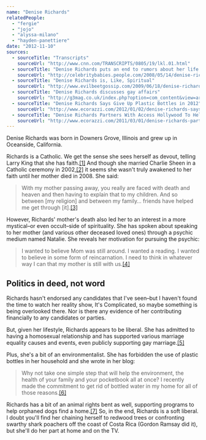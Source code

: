 ```yaml
---
name: "Denise Richards"
relatedPeople:
  - "fergie"
  - "jojo"
  - "alyssa-milano"
  - "hayden-panettiere"
date: "2012-11-10"
sources:
  - sourceTitle: "Transcripts"
    sourceUrl: "http://www.cnn.com/TRANSCRIPTS/0805/19/lkl.01.html"
  - sourceTitle: "Denise Richards puts an end to rumors about her life in new Redbook interview"
    sourceUrl: "http://celebritybabies.people.com/2008/05/14/denise-richards-6/"
  - sourceTitle: "Denise Richards is, Like, Spiritual"
    sourceUrl: "http://www.evilbeetgossip.com/2009/06/18/denise-richards-is-like-spiritual/"
  - sourceTitle: "Denise Richards discusses gay affairs"
    sourceUrl: "http://g3mag.co.uk/index.php?option=com_content&view=article&id=845:denise-richards-discusses-gay-affairs&catid=3:celebrity&Itemid=17"
  - sourceTitle: "Denise Richards Says Give Up Plastic Bottles in 2012"
    sourceUrl: "http://www.ecorazzi.com/2012/01/02/denise-richards-says-give-up-plastic-bottles-in-2012/"
  - sourceTitle: "Denise Richards Partners With Access Hollywood To Help Shelter Dogs"
    sourceUrl: "http://www.ecorazzi.com/2011/03/01/denise-richards-partners-with-access-hollywood-to-help-shelter-dogs/"
---
```


Denise Richards was born in Downers Grove, Illinois and grew up in Oceanside, California.

Richards is a Catholic. We get the sense she sees herself as devout, telling Larry King that she has faith.<a class="source-citation" href="#http://www.cnn.com/TRANSCRIPTS/0805/19/lkl.01.html" title="Transcripts">[1]</a> And though she married Charlie Sheen in a Catholic ceremony in 2002,<a class="source-citation" href="#http://celebritybabies.people.com/2008/05/14/denise-richards-6/" title="Denise Richards puts an end to rumors about her life in new Redbook interview">[2]</a> it seems she wasn't truly awakened to her faith until her mother died in 2008. She said:

>With my mother passing away, you really are faced with death and heaven and then having to explain that to my children. And so between [my religion] and between my family… friends have helped me get through [it].<a class="source-citation" href="#http://www.cnn.com/TRANSCRIPTS/0805/19/lkl.01.html" title="Transcripts">[3]</a>

However, Richards' mother's death also led her to an interest in a more mystical–or even occult–side of spirituality. She has spoken about speaking to her mother (and various other deceased loved ones) through a psychic medium named Natalie. She reveals her motivation for pursuing the psychic:

>I wanted to believe Mom was still around. I wanted a reading. I wanted to believe in some form of reincarnation. I need to think in whatever way I can that my mother is still with us.<a class="source-citation" href="#http://www.evilbeetgossip.com/2009/06/18/denise-richards-is-like-spiritual/" title="Denise Richards is, Like, Spiritual">[4]</a>

## 

## Politics in deed, not word

Richards hasn't endorsed any candidates that I've seen–but I haven't found the time to watch her reality show, It's Complicated, so maybe something is being overlooked there. Nor is there any evidence of her contributing financially to any candidates or parties.

But, given her lifestyle, Richards appears to be liberal. She has admitted to having a homosexual relationship and has supported various marriage equality causes and events, even publicly supporting gay marriage.<a class="source-citation" href="#http://g3mag.co.uk/index.php?option=com_content&view=article&id=845:denise-richards-discusses-gay-affairs&catid=3:celebrity&Itemid=17" title="Denise Richards discusses gay affairs">[5]</a>

Plus, she's a bit of an environmentalist. She has forbidden the use of plastic bottles in her household and she wrote in her blog:

>Why not take one simple step that will help the environment, the health of your family and your pocketbook all at once? I recently made the commitment to get rid of bottled water in my home for all of those reasons.<a class="source-citation" href="#http://www.ecorazzi.com/2012/01/02/denise-richards-says-give-up-plastic-bottles-in-2012/" title="Denise Richards Says Give Up Plastic Bottles in 2012">[6]</a>

Richards has a bit of an animal rights bent as well, supporting programs to help orphaned dogs find a home.<a class="source-citation" href="#http://www.ecorazzi.com/2011/03/01/denise-richards-partners-with-access-hollywood-to-help-shelter-dogs/" title="Denise Richards Partners With Access Hollywood To Help Shelter Dogs">[7]</a> So, in the end, Richards is a soft liberal. I doubt you'll find her chaining herself to redwood trees or confronting swarthy shark poachers off the coast of Costa Rica (Gordon Ramsay did it), but she'll do her part at home and on the TV.